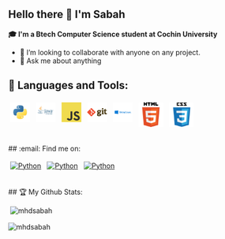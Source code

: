 ## Hello there 👋 I'm Sabah

<strong>🎓 I'm a Btech Computer Science student at Cochin University</strong>
<!--
**mhdsabah/mhdsabah** is a ✨ _special_ ✨ repository because its `README.md` (this file) appears on your GitHub profile.

Here are some ideas to get you started:

- 🔭 I’m currently working on ...
- 🌱 I’m currently learning ...
- 👯 I’m looking to collaborate on ...
- 🤔 I’m looking for help with ...
- 💬 Ask me about ...
- 📫 How to reach me: ...
- 😄 Pronouns: ...
- ⚡ Fun fact: ...
-->

- 👯 I’m looking to collaborate with anyone on any project.
- 💬 Ask me about anything




## 🧰 Languages and Tools:

<p align="left">
<img src="https://raw.githubusercontent.com/github/explore/80688e429a7d4ef2fca1e82350fe8e3517d3494d/topics/python/python.png" alt="Python" height="40" style="vertical-align:top; margin:4px">
<img src="https://raw.githubusercontent.com/github/explore/80688e429a7d4ef2fca1e82350fe8e3517d3494d/topics/java/java.png" alt="Java" height="40" style="vertical-align:top; margin:4px">  
<img src="https://raw.githubusercontent.com/github/explore/80688e429a7d4ef2fca1e82350fe8e3517d3494d/topics/javascript/javascript.png" alt="Javascript" height="40" style="vertical-align:top; margin:4px">
<img src="https://raw.githubusercontent.com/github/explore/80688e429a7d4ef2fca1e82350fe8e3517d3494d/topics/git/git.png" alt="Git" height="40" style="vertical-align:top; margin:4px">
<img src="https://raw.githubusercontent.com/github/explore/80688e429a7d4ef2fca1e82350fe8e3517d3494d/topics/windows/windows.png" alt="Windows" height="40" style="vertical-align:top; margin:4px">
<img src="https://raw.githubusercontent.com/github/explore/80688e429a7d4ef2fca1e82350fe8e3517d3494d/topics/html/html.png" alt="html5" height="50" style="vertical-align:top; margin:4px">  
<img src="https://raw.githubusercontent.com/github/explore/80688e429a7d4ef2fca1e82350fe8e3517d3494d/topics/css/css.png" alt="CSS" height="50" style="vertical-align:top;margin:4px">

</p>


<br />
<div>
## :email: Find me on:
<p align="left">
  <a href="https://www.linkedin.com/in/muhammed-sabah-a543311b9/" target="_blank" rel="noopener noreferrer"> <img src="https://cdn.jsdelivr.net/npm/simple-icons@v3/icons/linkedin.svg" alt="Python" height="40" style="vertical-align:top; margin:4px"></a>
<a href="mailto:muhammedsabah@icloud.com"> <img src="https://cdn.jsdelivr.net/npm/simple-icons@v3/icons/gmail.svg" alt="Python" height="40" style="vertical-align:top; margin:4px"></a>
<a href="https://twitter.com/Iam_sabah?s=08" target="_blank" rel="noopener noreferrer"> <img src="https://image.similarpng.com/very-thumbnail/2020/06/Black-icon-Twitter-logo-transparent-PNG.png" alt="Python" height="40" style="vertical-align:top; margin:4px"></a>

</p>
<br />
</div>
## 🏆 My Github Stats:


<div>
<p>&nbsp;<img align="center" src="https://github-readme-stats.vercel.app/api?username=mhdsabah&show_icons=true&locale=en" alt="mhdsabah" /></p>

<p><img align="center" src="https://github-readme-streak-stats.herokuapp.com/?user=mhdsabah&" alt="mhdsabah" /></p>
</div>



